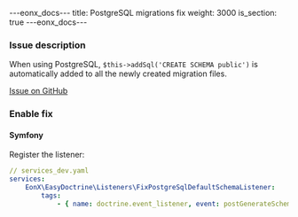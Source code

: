 ---eonx_docs---
title: PostgreSQL migrations fix
weight: 3000
is_section: true
---eonx_docs---

### Issue description

When using PostgreSQL, `$this->addSql('CREATE SCHEMA public')` is automatically added to all the newly created migration files.

[Issue on GitHub][1]

### Enable fix

#### Symfony

Register the listener:

```yaml
// services_dev.yaml
services:
    EonX\EasyDoctrine\Listeners\FixPostgreSqlDefaultSchemaListener:
        tags:
            - { name: doctrine.event_listener, event: postGenerateSchema }
```

[1]: https://github.com/doctrine/dbal/issues/1110
